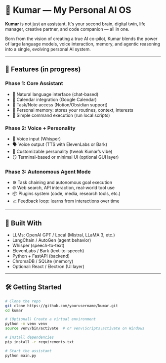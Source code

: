 # 🧠 Kumar — My Personal AI OS

**Kumar** is not just an assistant. It's your second brain, digital twin, life manager, creative partner, and code companion — all in one.

Born from the vision of creating a true AI co-pilot, Kumar blends the power of large language models, voice interaction, memory, and agentic reasoning into a single, evolving personal AI system.

---

## 🚀 Features (in progress)

### Phase 1: Core Assistant
- 💬 Natural language interface (chat-based)
- 📅 Calendar integration (Google Calendar)
- 📝 Task/Note access (Notion/Obsidian support)
- 🧠 Personal memory: stores your routines, context, interests
- 🔧 Simple command execution (run local scripts)

### Phase 2: Voice + Personality
- 🎤 Voice input (Whisper)
- 🗣️ Voice output (TTS with ElevenLabs or Bark)
- 👤 Customizable personality (tweak Kumar’s vibe)
- 🪞 Terminal-based or minimal UI (optional GUI layer)

### Phase 3: Autonomous Agent Mode
- ⚙️ Task chaining and autonomous goal execution
- 🌐 Web search, API interaction, real-world tool use
- 📦 Plugins system (code, media, research tools, etc.)
- 📈 Feedback loop: learns from interactions over time

---

## 🧱 Built With

- LLMs: OpenAI GPT / Local (Mistral, LLaMA 3, etc.)
- LangChain / AutoGen (agent behavior)
- Whisper (speech-to-text)
- ElevenLabs / Bark (text-to-speech)
- Python + FastAPI (backend)
- ChromaDB / SQLite (memory)
- Optional: React / Electron (UI layer)

---

## 🛠️ Getting Started

```bash
# Clone the repo
git clone https://github.com/yourusername/kumar.git
cd kumar

# (Optional) Create a virtual environment
python -m venv venv
source venv/bin/activate  # or venv\Scripts\activate on Windows

# Install dependencies
pip install -r requirements.txt

# Start the assistant
python main.py
